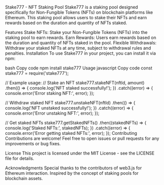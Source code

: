 Stake777 - NFT Staking Pool
Stake777 is a staking pool designed specifically for Non-Fungible Tokens (NFTs) on blockchain platforms like Ethereum. This staking pool allows users to stake their NFTs and earn rewards based on the duration and quantity of NFTs staked.

Features
Stake NFTs: Stake your Non-Fungible Tokens (NFTs) into the staking pool to earn rewards.
Earn Rewards: Users earn rewards based on the duration and quantity of NFTs staked in the pool.
Flexible Withdrawals: Withdraw your staked NFTs at any time, subject to withdrawal rules and penalties.
Installation
To use Stake777 in your project, you can install it via npm:

bash
Copy code
npm install stake777
Usage
javascript
Copy code
const stake777 = require('stake777');

// Example usage:
// Stake an NFT
stake777.stakeNFT(nftId, amount)
    .then(() => {
        console.log('NFT staked successfully!');
    })
    .catch((error) => {
        console.error('Error staking NFT:', error);
    });

// Withdraw staked NFT
stake777.unstakeNFT(nftId)
    .then(() => {
        console.log('NFT unstaked successfully!');
    })
    .catch((error) => {
        console.error('Error unstaking NFT:', error);
    });

// Get staked NFTs
stake777.getStakedNFTs()
    .then((stakedNFTs) => {
        console.log('Staked NFTs:', stakedNFTs);
    })
    .catch((error) => {
        console.error('Error getting staked NFTs:', error);
    });
Contributing
Contributions are welcome! Feel free to open issues or pull requests for any improvements or bug fixes.

License
This project is licensed under the MIT License - see the LICENSE file for details.

Acknowledgments
Special thanks to the contributors of web3.js for Ethereum interaction.
Inspired by the concept of staking pools for blockchain assets.
